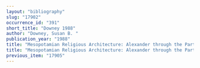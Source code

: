 ```yaml
---
layout: "bibliography"
slug: "17902"
occurrence_id: "391"
short_title: "Downey 1988"
author: "Downey, Susan B. "
publication_year: "1988"
title: "Mesopotamian Religious Architecture: Alexander through the Parthians"
title: "Mesopotamian Religious Architecture: Alexander through the Parthians"
previous_item: "17905"
---
```

